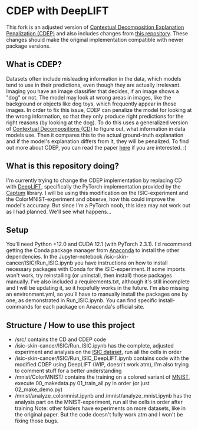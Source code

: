 # CDEP with DeepLIFT
This fork is an adjusted version of [Contextual Decomposition Explanation Penalization (CDEP)](https://github.com/laura-rieger/deep-explanation-penalization) and also includes changes from [this repository](https://github.com/AminMirzaie/CDEP/). These changes should make the original implementation compatible with newer package versions.

## What is CDEP?
Datasets often include misleading information in the data, which models tend to use in their predictions, even though they are actually irrelevant. Imaging you have an image classifier that decides, if an image shows a "dog" or not. The model may look at wrong areas in images, like the background or objects like dog toys, which frequently appear in those images. In order to fix this issue, CDEP can penalize the model for looking at the wrong information, so that they only produce right predictions for the right reasons (by looking at the dog). To do this uses a generalized version of [Contextual Decompositions (CD)](https://github.com/jamie-murdoch/ContextualDecomposition) to figure out, what information in data models use. Then it compares this to the actual ground-truth explanation and if the model's explanation differs from it, they will be penalized.
To find out more about CDEP, you can read the paper [here](http://proceedings.mlr.press/v119/rieger20a.html) if you are interested. :)

## What is this repository doing?
I'm currently trying to change the CDEP implementation by replacing CD with [DeepLIFT](https://github.com/kundajelab/deeplift), specifically the PyTorch implementation provided by the [Captum](https://github.com/pytorch/captum/tree/master) library. I will be using this modification on the ISIC-experiment and the ColorMNIST-experiment and observe, how this could improve the model's accuracy. But since I'm a PyTorch noob, this idea may not work out as I had planned. We'll see what happens...

## Setup
You'll need Python +12.0 and CUDA 12.1 (with PyTorch 2.3.1). I'd recommend getting the Conda package manager from [Anaconda](https://www.anaconda.com/download/success) to install the other dependencies. In the Jupyter-notebook /isic-skin-cancer/ISIC/Run_ISIC.ipynb you have instructions on how to install necessary packages with Conda for the ISIC-experiment. If some imports won't work, try reinstalling (or uninstall, then install) those packages manually.
I've also included a requirements.txt, although it's still incomplete and I will be updating it, so it hopefully works in the future. I'm also missing an environment.yml, so you'll have to manually install the packages one by one, as demonstrated in Run_ISIC.ipynb. You can find specific install-commands for each package on Anaconda's official site.

## Structure / How to use this project
- /src/ contains the CD and CDEP code
- /isic-skin-cancer/ISIC/Run_ISIC.ipynb has the complete, adjusted experiment and analysis on the [ISIC dataset](https://www.isic-archive.com/), run all the cells in order
- /isic-skin-cancer/ISIC/Run_ISIC_DeepLIFT.ipynb contains code with the modified CDEP using DeepLIFT (WIP, doesn't work atm), I'm also trying to comment stuff for a better understanding
- /mnist/ColorMNIST/ contains the training on a colored variant of [MNIST](https://yann.lecun.com/exdb/mnist/), execute 00_makedata.py 01_train_all.py in order (or just 02_make_demo.py)
- /mnist/analyze_colormnist.ipynb and /mnist/analyze_mnist.ipynb has the analysis part on the MNIST-experiment, run all the cells in order after training
Note: other folders have experiments on more datasets, like in the original paper. But the code doesn't fully work atm and I won't be fixing those bugs.